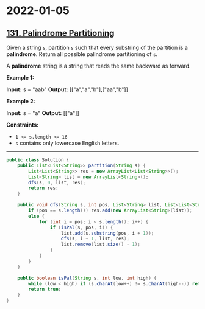 # 2022-01-05

## [131. Palindrome Partitioning](https://leetcode.com/problems/palindrome-partitioning/)

Given a string `s`, partition `s` such that every substring of the partition is a **palindrome**. Return all possible palindrome partitioning of `s`.

A **palindrome** string is a string that reads the same backward as forward.

**Example 1:**

**Input:** s = "aab"
**Output:** \[\["a","a","b"\],\["aa","b"\]\]

**Example 2:**

**Input:** s = "a"
**Output:** \[\["a"\]\]

**Constraints:**

- `1 <= s.length <= 16`
- `s` contains only lowercase English letters.

---

```java
public class Solution {
    public List<List<String>> partition(String s) {
        List<List<String>> res = new ArrayList<List<String>>();
        List<String> list = new ArrayList<String>();
        dfs(s, 0, list, res);
        return res;
    }

    public void dfs(String s, int pos, List<String> list, List<List<String>> res) {
        if (pos == s.length()) res.add(new ArrayList<String>(list));
        else {
            for (int i = pos; i < s.length(); i++) {
                if (isPal(s, pos, i)) {
                    list.add(s.substring(pos, i + 1));
                    dfs(s, i + 1, list, res);
                    list.remove(list.size() - 1);
                }
            }
        }
    }

    public boolean isPal(String s, int low, int high) {
        while (low < high) if (s.charAt(low++) != s.charAt(high--)) return false;
        return true;
    }
}
```
